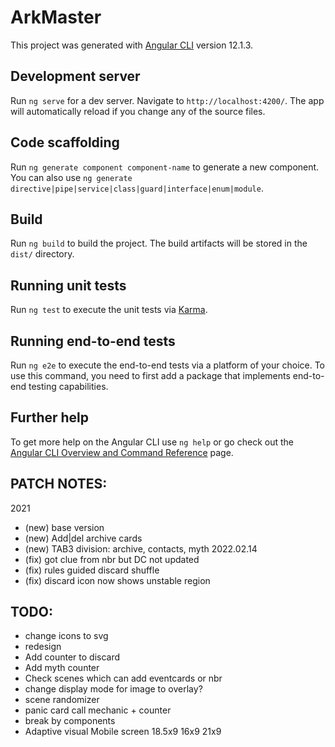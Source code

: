 # ArkMaster

This project was generated with [Angular CLI](https://github.com/angular/angular-cli) version 12.1.3.

## Development server

Run `ng serve` for a dev server. Navigate to `http://localhost:4200/`. The app will automatically reload if you change any of the source files.

## Code scaffolding

Run `ng generate component component-name` to generate a new component. You can also use `ng generate directive|pipe|service|class|guard|interface|enum|module`.

## Build

Run `ng build` to build the project. The build artifacts will be stored in the `dist/` directory.

## Running unit tests

Run `ng test` to execute the unit tests via [Karma](https://karma-runner.github.io).

## Running end-to-end tests

Run `ng e2e` to execute the end-to-end tests via a platform of your choice. To use this command, you need to first add a package that implements end-to-end testing capabilities.

## Further help

To get more help on the Angular CLI use `ng help` or go check out the [Angular CLI Overview and Command Reference](https://angular.io/cli) page.

## PATCH NOTES:
2021
- (new) base version
- (new) Add|del archive cards
- (new) TAB3 division: archive, contacts, myth 
2022.02.14
- (fix) got clue from nbr but DC not updated 
- (fix) rules guided discard shuffle
- (fix) discard icon now shows unstable region


## TODO:
- change icons to svg
- redesign
- Add counter to discard 
- Add myth counter
- Check scenes which can add eventcards or nbr
- change display mode for image to overlay?
- scene randomizer
- panic card call mechanic + counter
- break by components
- Adaptive visual Mobile screen 18.5x9 16x9 21x9


